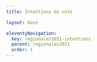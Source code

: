 ```yaml
---
title: Intentions de vote

layout: base

eleventyNavigation:
  key: regionales2021-intentions
  parent: regionales2021
  order: 1
---
```


